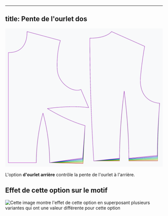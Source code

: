 ***

## title: Pente de l'ourlet dos

![L'effet de l'option de pente de l'ourlet arrière sur le motif](sample.png)

L'option **d'ourlet arrière** contrôle la pente de l'ourlet à l'arrière.

## Effet de cette option sur le motif

![Cette image montre l'effet de cette option en superposant plusieurs variantes qui ont une valeur différente pour cette option](bella\_backhemslope\_sample.svg "Effet de cette option sur le motif")
